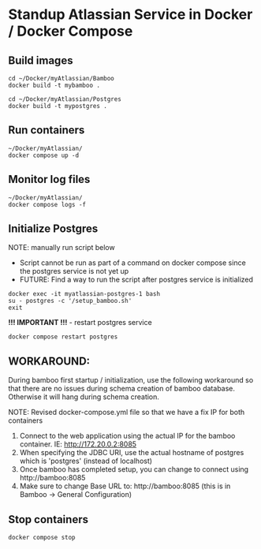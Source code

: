 
# Standup Atlassian Service in Docker / Docker Compose
## Build images
```
cd ~/Docker/myAtlassian/Bamboo
docker build -t mybamboo .

cd ~/Docker/myAtlassian/Postgres
docker build -t mypostgres .
```

## Run containers
```
~/Docker/myAtlassian/
docker compose up -d
```

## Monitor log files
```
~/Docker/myAtlassian/
docker compose logs -f
```

## Initialize Postgres
NOTE:  manually run script below
- Script cannot be run as part of a command on docker compose since the postgres service is not yet up
- FUTURE: Find a way to run the script after postgres service is initialized
```
docker exec -it myatlassian-postgres-1 bash
su - postgres -c '/setup_bamboo.sh'
exit
```
**!!! IMPORTANT !!!** - restart postgres service
```
docker compose restart postgres
```

## WORKAROUND:
During bamboo first startup / initialization, use the following workaround so that there are no issues during 
schema creation of bamboo database.  Otherwise it will hang during schema creation.

NOTE:  Revised docker-compose.yml file so that we have a fix IP for both containers

1.  Connect to the web application using the actual IP for the bamboo container.  IE:  http://172.20.0.2:8085
2.  When specifying the JDBC URI, use the actual hostname of postgres which is 'postgres' (instead of localhost)
3.  Once bamboo has completed setup, you can change to connect using http://bamboo:8085
4.  Make sure to change Base URL to:  http://bamboo:8085 (this is in Bamboo -> General Configuration)

## Stop containers
```
docker compose stop
```
